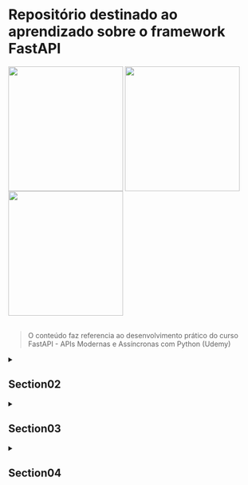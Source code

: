 <div>
<h1>Repositório destinado ao aprendizado sobre o framework FastAPI</h1>
<img align="center" height="250" width="230" src="https://cdn.jsdelivr.net/gh/devicons/devicon/icons/fastapi/fastapi-original-wordmark.svg" />
<img align="center" height="250" width="230" src="https://cdn.jsdelivr.net/gh/devicons/devicon/icons/fastapi/fastapi-original-wordmark.svg" />
<img align="center" height="250" width="230" src="https://cdn.jsdelivr.net/gh/devicons/devicon/icons/fastapi/fastapi-original-wordmark.svg" />
</div><br>

> O conteúdo faz referencia ao desenvolvimento prático do curso FastAPI - APIs Modernas e Assíncronas com Python (Udemy)

<details>
<summary>
<h2>Section02</h2>
</summary><br>

<h3>Seção 2: Introdução ao FastAPI</h3>

|Titulo da Aula                              | Concluído            |
|:-----------------------------------------: | :-------------------:|
|3 - O que vamos aprender nesta seção?       | :heavy_check_mark:   |
|:-----------------------------------------: | :-------------------:|
|4 - Conceitos essenciais sobre APIs         | :heavy_check_mark:   |
|:-----------------------------------------: | :-------------------:|
|5 - Apresentação do FastAPI                 | :heavy_check_mark:   |
|:-----------------------------------------: | :-------------------:|
|6 - Revisando a Programação Assincrona      | :heavy_check_mark:   |
|:-----------------------------------------: | :-------------------:|
|7 - Softwares utilizados no curso           | :heavy_check_mark:   |
|:-----------------------------------------: | :-------------------:|
|8 - Prática: Nossa primeira API com FastAPI | :heavy_check_mark:   |
|:-----------------------------------------: | :-------------------:|
|9 - Recapitulando                           | :heavy_check_mark:   |
|:-----------------------------------------: | :-------------------:|
</details>

<details>
<summary>
<h2>Section03</h2>
</summary><br>

<h3>Seção 3: Entendendo os conceitos do FastAPI</h3>

| Titulo da Aula                                 | Concluído            |
|:-----------------------------------------:     | :-------------------:|
|10 - O que vamos aprender nesta seção?          | :heavy_check_mark:   |
|:-----------------------------------------:     | :-------------------:|
|11 - Prática: Definindo o novo projeto          | :heavy_check_mark:   |
|:-----------------------------------------:     | :-------------------:|
|12 - Prática: O método GET                      | :heavy_check_mark:   |
|:-----------------------------------------:     | :-------------------:|
|13 - Prática: Tratando exceções                 | :heavy_check_mark:   |
|:-----------------------------------------:     | :-------------------:|
|14 - Prática: O método POST                     | :heavy_check_mark:   |
|:-----------------------------------------:     | :-------------------:|
|15 - Prática: O método PUT                      | :heavy_check_mark:   |
|:-----------------------------------------:     | :-------------------:|
|16 - Prática: O método DELETE                   | :heavy_check_mark:   |
|:-----------------------------------------:     | :-------------------:|
|17 - Prática: Path Parameters                   | :heavy_check_mark:   |
|:-----------------------------------------:     | :-------------------:|
|18 - Prática: Query Parameters                  | :heavy_check_mark:   |
|:-----------------------------------------:     | :-------------------:|
|19 - Prática: Header Parameters                 | :heavy_check_mark:   |
|:-----------------------------------------:     | :-------------------:|
|20 - Prática: Injeção de Dependências           | :heavy_check_mark:   |
|:-----------------------------------------:     | :-------------------:|
|21 - Prática: Revisando os docs                 | :heavy_check_mark:   |
|:-----------------------------------------:     | :-------------------:|
|22 - Prática: Definindo rotas                   | :heavy_check_mark:   |
|:-----------------------------------------:     | :-------------------:|
|23 - Prática: Validação Customizada Pydantic    | :heavy_check_mark:   |
|:-----------------------------------------:     | :-------------------:|
|24 - Recapitulando                              | :heavy_check_mark:   |
|:-----------------------------------------:     | :-------------------:|
</details>

<details>
<summary>
<h2>Section04</h2>
</summary><br>

<h3>Seção 4: CRUD FastAPI e SQL Alchemy</h3>

| Titulo da Aula                                     | Concluído            |
|:-----------------------------------------:         | :-------------------:|
| 25 - O que vamos aprender nesta seção?             | :x:                  |
|:-----------------------------------------:         | :-------------------:|
| 26 - Prática: Criando a estrutura do projeto       | :x:                  |
|:-----------------------------------------:         | :-------------------:|
| 27 - Prática: Trabalhando no módulo core           | :x:                  |
|:-----------------------------------------:         | :-------------------:|
| 28 - Prática: Trabalhando no módulo models         | :x:                  |
|:-----------------------------------------:         | :-------------------:|
| 29 - Prática: Trabalhando no módulo schemas        | :x:                  |
|:-----------------------------------------:         | :-------------------:|
| 30 - Prática: Criando as tabelas                   | :x:                  |
|:-----------------------------------------:         | :-------------------:|
| 31 - Prática: Trabalhando no módulo api - Parte 1  | :x:                  |
|:-----------------------------------------:         | :-------------------:|
| 32 - Prática: Trabalhando no módulo api - Parte 2  | :x:                  |
|:-----------------------------------------:         | :-------------------:|
| 33 - Prática: Trabalhando no main                  | :x:                  |
|:-----------------------------------------:         | :-------------------:|
| 34 - Prática: Executando e testando nosso projeto  | :x:                  |
|:-----------------------------------------:         | :-------------------:|
| 35 - Recapitulando                                 | :x:                  |
|:-----------------------------------------:         | :-------------------:|
</details>
